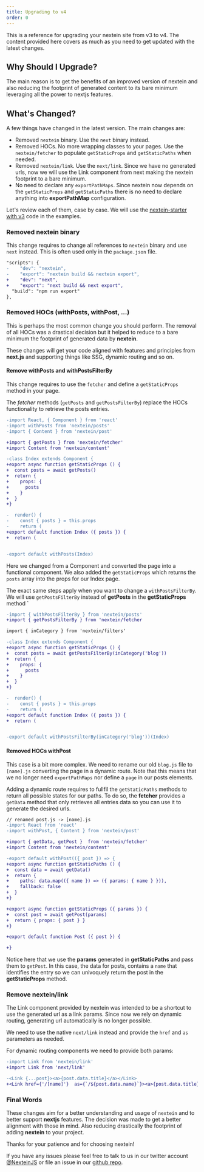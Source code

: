 ```yaml
---
title: Upgrading to v4
order: 0
---
```


This is a reference for upgrading your nextein site from v3 to v4. The content provided here covers as much as you need to get updated with the latest changes.

## Why Should I Upgrade?

The main reason is to get the benefits of an improved version of nextein and also reducing the footprint of generated content to its bare minimum leveraging all the power to nextjs features.

## What's Changed?

A few things have changed in the latest version. The main changes are:

- Removed `nextein` binary. Use the `next` binary instead.
- Removed HOCs. No more wrapping classes to your pages. Use the `nextein/fetcher` to populate `getStaticProps` and `getStaticPaths` when needed.
- Removed `nextein/link`. Use the `next/link`. Since we have no generated urls, now we will use the Link component from next making the nextein footprint to a bare minimum.
- No need to declare any `exportPathMaps`. Since nextein now depends on the `getStaticProps` and `getStaticPaths` there is no need to declare anything into **exportPathMap** configuration. 

Let's review each of them, case by case. We will use the [nextein-starter with v3](https://github.com/elmasse/nextein-starter/tree/3af321f2a85179c81532aafa1596aea63784d7de) code in the examples.

### Removed nextein binary

This change requires to change all references to `nextein` binary and use `next` instead. This is often used only in the `package.json` file.

```diff
"scripts": {
-    "dev": "nextein",
-    "export": "nextein build && nextein export",
+    "dev": "next",
+    "export": "next build && next export",
  "build": "npm run export"
},
```

### Removed HOCs (withPosts, withPost, ...)

This is perhaps the most common change you should perform. The removal of all HOCs was a drastical decision but it helped to reduce to a bare minimum the footprint of generated data by **nextein**.

These changes will get your code aligned with features and principles from **next.js** and supporting things like SSG, dynamic routing and so on.

#### Remove withPosts and withPostsFilterBy

This change requires to use the `fetcher` and define a `getStaticProps` method in your page.

The *fetcher* methods (`getPosts` and `getPostsFilterBy`) replace the HOCs functionality to retrieve the posts entries.

```diff
-import React, { Component } from 'react'
-import withPosts from 'nextein/posts'
-import { Content } from 'nextein/post'

+import { getPosts } from 'nextein/fetcher'
+import Content from 'nextein/content'

-class Index extends Component {
+export async function getStaticProps () {
+  const posts = await getPosts()
+  return { 
+    props: { 
+      posts
+    }
+  }
+}

-  render() {
-    const { posts } = this.props
-    return (
+export default function Index ({ posts }) {
+  return (


-export default withPosts(Index)
```

Here we changed from a Component and converted the page into a functional component. We also added the `getStaticProps` which returns the `posts` array into the props for our Index page.

The exact same steps apply when you want to change a `withPostsFilterBy`. We will use `getPostsFilterBy` instead of **getPosts** in the **getStaticProps** method `

```diff
-import { withPostsFilterBy } from 'nextein/posts'
+import { getPostsFilterBy } from 'nextein/fetcher

import { inCategory } from 'nextein/filters'

-class Index extends Component {
+export async function getStaticProps () {
+  const posts = await getPostsFilterBy(inCategory('blog'))
+  return { 
+    props: { 
+      posts
+    }
+  }
+}

-  render() {
-    const { posts } = this.props
-    return (
+export default function Index ({ posts }) {
+  return (


-export default withPostsFilterBy(inCategory('blog'))(Index)

```

#### Removed HOCs withPost

This case is a bit more complex. We need to rename our old `blog.js` file to `[name].js` converting the page in a dynamic route. Note that this means that we no longer need `exportPathMaps` nor define a `page` in our posts elements.

Adding a dynamic route requires to fullfil the `getStaticPaths` methods to return all possible states for our paths. To do so, the **fetcher** provides a `getData` method that only retrieves all entries data so you can use it to generate the desired urls.

```diff
// renamed post.js -> [name].js
-import React from 'react'
-import withPost, { Content } from 'nextein/post'

+import { getData, getPost }  from 'nextein/fetcher'
+import Content from 'nextein/content'

-export default withPost(({ post }) => {
+export async function getStaticPaths () {
+  const data = await getData()
+  return {
+    paths: data.map(({ name }) => ({ params: { name } })),
+    fallback: false
+  }
+}

+export async function getStaticProps ({ params }) {
+  const post = await getPost(params)  
+  return { props: { post } }
+}

+export default function Post ({ post }) {

+}
```

Notice here that we use the **params** generated in **getStaticPaths** and pass them to `getPost`. In this case, the data for posts, contains a `name` that identifies the entry so we can univoquely return the post in the **getStaticProps** method. 

### Remove nextein/link

The Link component provided by nextein was intended to be a shortcut to use the generated url as a link params. Since now we rely on dynamic routing, generating url automatically is no longer possible.

We need to use the native `next/link` instead and provide the `href` and `as` parameters as needed.

For dynamic routing components we need to provide both params:

```diff
-import Link from 'nextein/link'
+import Link from 'next/link'

-<Link {...post}><a>{post.data.title}</a></Link>
+<Link href={'/[name]'}  as={`/${post.data.name}`}><a>{post.data.title}</a></Link>
```

### Final Words

These changes aim for a better understanding and usage of `nextein` and to better support **nextjs** features. The decision was made to get a better alignment with those in  mind. Also reducing drastically the footprint of adding **nextein** to your project.

Thanks for your patience and for choosing nextein!

If you have any issues please feel free to talk to us in our twitter account [@NexteinJS](https://twitter.com/nexteinjs) or file an issue in our [github repo](https://github.com/elmasse/nextein).